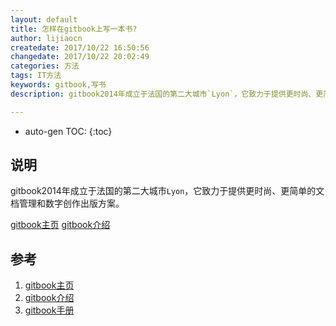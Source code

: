 ```yaml
---
layout: default
title: 怎样在gitbook上写一本书?
author: lijiaocn
createdate: 2017/10/22 16:50:56
changedate: 2017/10/22 20:02:49
categories: 方法
tags: IT方法
keywords: gitbook,写书
description: gitbook2014年成立于法国的第二大城市`Lyon`，它致力于提供更时尚、更简单的文档管理和数字创作出版方案。

---
```


* auto-gen TOC:
{:toc}

## 说明 

gitbook2014年成立于法国的第二大城市`Lyon`，它致力于提供更时尚、更简单的文档管理和数字创作出版方案。

[gitbook主页][1]   [gitbook介绍][2]

## 参考

1. [gitbook主页][1]
2. [gitbook介绍][2]
2. [gitbook手册][3]

[1]: https://www.gitbook.com/  "gitbook主页" 
[2]: https://www.gitbook.com/about  "gitbook介绍" 
[3]: https://help.gitbook.com/ "gitbook手册"
